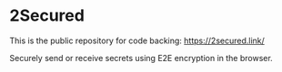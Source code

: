 # 2Secured

This is the public repository for code backing: https://2secured.link/

Securely send or receive secrets using E2E encryption in the browser.
